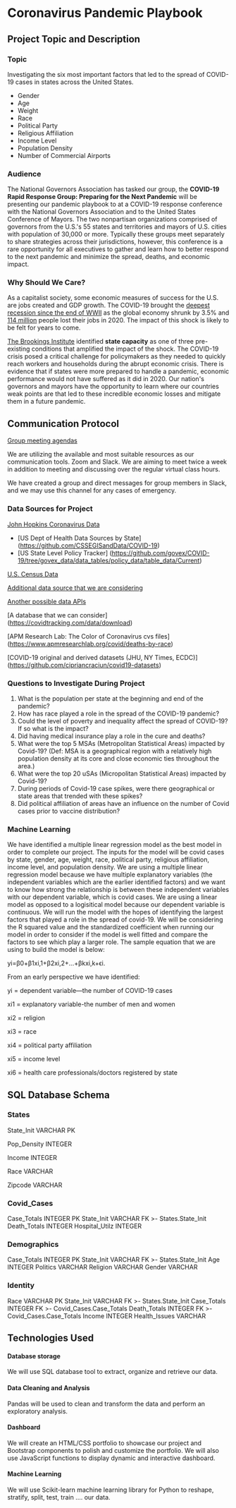 # Coronavirus Pandemic Playbook

## Project Topic and Description

### Topic

Investigating the six most important factors that led to the spread of COVID-19 cases in states across the United States.
* Gender
* Age
* Weight
* Race
* Political Party
* Religious Affiliation
* Income Level
* Population Density
* Number of Commercial Airports

### Audience

The National Governors Association has tasked our group, the **COVID-19 Rapid Response Group: Preparing for the Next Pandemic** will be presenting our pandemic playbook to at a COVID-19 response conference with the National Governors Association and to the United States Conference of Mayors. The two nonpartisan organizations comprised of governors from the U.S.'s 55 states and territories and mayors of U.S. cities with population of 30,000 or more. Typically these groups meet separately to share strategies across their jurisdictions, however, this conference is a rare opportunity for all executives to gather and learn how to better respond to the next pandemic and minimize the spread, deaths, and economic impact. 

### Why Should We Care?

As a capitalist society, some economic measures of success for the U.S. are jobs created and GDP growth. The COVID-19 brought the [deepest recession since the end of WWII](https://www.brookings.edu/research/social-and-economic-impact-of-covid-19/) as the global economy shrunk by 3.5% and [114 million](https://www.weforum.org/agenda/2021/02/covid-employment-global-job-loss/) people lost their jobs in 2020. The impact of this shock is likely to be felt for years to come.

[The Brookings Institute](https://www.brookings.edu/research/social-and-economic-impact-of-covid-19/) identified **state capacity** as one of three pre-existing conditions that amplified the impact of the shock. The COVID-19 crisis posed a critical challenge for policymakers as they needed to quickly reach workers and households during the abrupt economic crisis. There is evidence that if states were more prepared to handle a pandemic, economic performance would not have suffered as it did in 2020. Our nation's governors and mayors have the opportunity to learn where our countries weak points are that led to these incredible economic losses and mitigate them in a future pandemic. 

## Communication Protocol 

[Group meeting agendas](https://drive.google.com/drive/folders/1sMOLvKQO-S99917fQL9axuocZujgKNZQ?usp=sharing)

We are utilizing the available and most suitable resources as our communication tools. Zoom and Slack. We are aiming to meet twice a week in addition to meeting and discussing over the regular virtual class hours. 

We have created a group and direct messages for group members in Slack, and we may use this channel for any cases of emergency. 

### Data Sources for Project
[John Hopkins Coronavirus Data](https://coronavirus.jhu.edu/data/new-cases-50-states)
 - [US Dept of Health Data Sources by State] (https://github.com/CSSEGISandData/COVID-19)
 - [US State Level Policy Tracker] (https://github.com/govex/COVID-19/tree/govex_data/data_tables/policy_data/table_data/Current)

[U.S. Census Data](https://www.census.gov/data/developers/data-sets.html)

[Additional data source that we are considering](https://docs.google.com/document/d/10i01u6oQAUVCbk5VTL6G0rIsTF9JlO1I90XTCDXWTCA/edit)

[Another possible data APIs](https://blogs.mulesoft.com/dev-guides/track-covid-19/)

[A database that we can consider] (https://covidtracking.com/data/download)

[APM Research Lab: The Color of Coronavirus cvs files] (https://www.apmresearchlab.org/covid/deaths-by-race)

[COVID-19 original and derived datasets (JHU, NY Times, ECDC)] (https://github.com/cipriancraciun/covid19-datasets)

### Questions to Investigate During Project
1. What is the population per state at the beginning and end of the pandemic?
2. How has race played a role in the spread of the COVID-19 pandemic?
3. Could the level of poverty and inequality affect the spread of COVID-19? If so what is the impact?
4. Did having medical insurance play a role in the cure and deaths?
5. What were the top 5 MSAs (Metropolitan Statistical Areas) impacted by Covid-19? (Def: MSA is a geographical region with a relatively high population density at its core and close economic ties throughout the area.)
6. What were the top 20 uSAs (Micropolitan Statistical Areas) impacted by Covid-19?
7. During periods of Covid-19 case spikes, were there geographical or state areas that trended with these spikes?
8. Did political affiliation of areas have an influence on the number of Covid cases prior to vaccine distribution?
 
### Machine Learning
We have identified a multiple linear regression model as the best model in order to complete our project. The inputs for the model will be covid cases by state, gender, age, weight, race, political party, religious affiliation, income level, and population density. We are using a multiple linear regression model because we have multiple explanatory variables (the independent variables which are the earlier identified factors) and we want to know how strong the relationship is between these independent variables with our dependent variable, which is covid cases. We are using a linear model as opposed to a logisitical model because our dependent variable is continuous. We will run the model with the hopes of identifying the largest factors that played a role in the spread of covid-19. We will be considering the R squared value and the standardized coefficient when running our model in order to consider if the model is well fitted and compare the factors to see which play a larger role. The sample equation that we are using to build the model is below:

yi=β0+β1xi,1+β2xi,2+…+βkxi,k+ϵi.

From an early perspective we have identified:

yi = dependent variable—the number of COVID-19 cases

xi1 = explanatory variable-the number of men and women

xi2 = religion

xi3 = race

xi4 = political party affiliation

xi5 = income level

xi6 = health care professionals/doctors registered by state

## SQL Database Schema

### States

State_Init VARCHAR PK

Pop_Density INTEGER

Income INTEGER

Race VARCHAR

Zipcode VARCHAR

### Covid_Cases

Case_Totals INTEGER PK
State_Init VARCHAR FK >- States.State_Init
Death_Totals INTEGER 
Hospital_Utilz INTEGER

### Demographics

Case_Totals INTEGER PK
State_Init VARCHAR FK >- States.State_Init
Age INTEGER
Politics VARCHAR 
Religion VARCHAR
Gender VARCHAR

### Identity

Race VARCHAR PK
State_Init VARCHAR FK >- States.State_Init
Case_Totals INTEGER FK >- Covid_Cases.Case_Totals
Death_Totals INTEGER FK >- Covid_Cases.Case_Totals
Income INTEGER
Health_Issues VARCHAR 

## Technologies Used

#### Database storage

We will use SQL database tool to extract, organize and retrieve our data.

#### Data Cleaning and Analysis
Pandas will be used to clean and transform the data and perform an exploratory analysis. 

#### Dashboard

We will create an HTML/CSS portfolio to showcase our project and Bootstrap components to polish and customize the portfolio. We will also use JavaScript functions to display dynamic and interactive dashboard. 

#### Machine Learning 

We will use Scikit-learn machine learning library for Python to reshape, stratify, split, test, train …. our data. 
